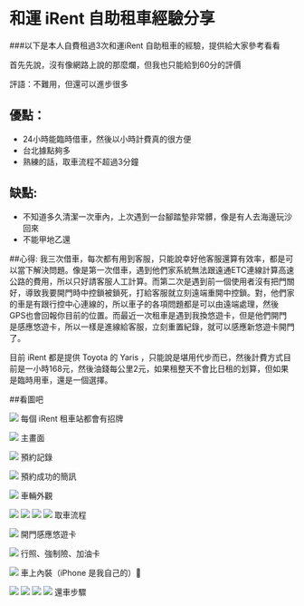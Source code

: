 和運 iRent 自助租車經驗分享
===

###以下是本人自費租過3次和運iRent 自助租車的經驗，提供給大家參考看看

首先先說，沒有像網路上說的那麼爛，但我也只能給到60分的評價

評語：不難用，但還可以進步很多

## 優點：
* 24小時能臨時借車，然後以小時計費真的很方便
* 台北據點夠多
* 熟練的話，取車流程不超過3分鐘


## 缺點:
* 不知道多久清潔一次車內，上次遇到一台腳踏墊非常髒，像是有人去海邊玩沙回來
* 不能甲地乙還


##心得:
我三次借車，每次都有用到客服，只能說幸好他客服還算有效率，都是可以當下解決問題。像是第一次借車，遇到他們家系統無法跟遠通ETC連線計算高速公路的費用，所以只好請客服人工計算。而第二次是遇到前一個使用者沒有把門關好，導致我要開門時中控鎖被鎖死，打給客服就立刻遠端重開中控鎖。對，他們家的車是有跟行控中心連線的，所以車子的各項問題都是可以由遠端處理，然後GPS也會回報你目前的位置。而最近一次租車是遇到我換悠遊卡，但是他們開門是感應悠遊卡，所以一樣是進線給客服，立刻重置紀錄，就可以感應新悠遊卡開門了。

目前 iRent 都是提供 Toyota 的 Yaris ，只能說是堪用代步而已，然後計費方式目前是一小時168元，然後油錢每公里2元，如果租整天不會比日租的划算，但如果是臨時用車，還是一個選擇。


##看圖吧

![](https://photo.hy31.net/2016/iRent/1.jpg)
每個 iRent 租車站都會有招牌

![](https://photo.hy31.net/2016/iRent/2.png)
主畫面

![](https://photo.hy31.net/2016/iRent/3.png)
預約記錄


![](https://photo.hy31.net/2016/iRent/4.png)
預約成功的簡訊


![](https://photo.hy31.net/2016/iRent/5.jpg)
車輛外觀


![](https://photo.hy31.net/2016/iRent/6.png)
![](https://photo.hy31.net/2016/iRent/7.png)
![](https://photo.hy31.net/2016/iRent/8.png)
![](https://photo.hy31.net/2016/iRent/9.png)
取車流程

![](https://photo.hy31.net/2016/iRent/10.jpg)
開門感應悠遊卡

![](https://photo.hy31.net/2016/iRent/11.jpg)
行照、強制險、加油卡


![](https://photo.hy31.net/2016/iRent/12.jpg)
車上內裝（iPhone 是我自己的）

![](https://photo.hy31.net/2016/iRent/13.png)
![](https://photo.hy31.net/2016/iRent/14.png)
![](https://photo.hy31.net/2016/iRent/15.png)
![](https://photo.hy31.net/2016/iRent/16.png)
還車步驟


